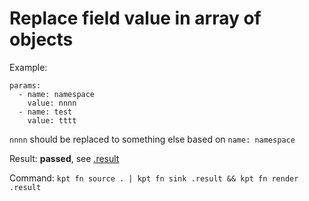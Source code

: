 # Replace field value in array of objects

Example:
```
params:
  - name: namespace
    value: nnnn
  - name: test
    value: tttt
```
`nnnn` should be replaced to something else based on `name: namespace`

Result: **passed**, see [.result](.result)

Command: `kpt fn source . | kpt fn sink .result && kpt fn render .result`